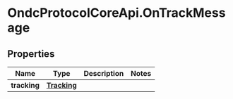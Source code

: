 # OndcProtocolCoreApi.OnTrackMessage

## Properties
Name | Type | Description | Notes
------------ | ------------- | ------------- | -------------
**tracking** | [**Tracking**](Tracking.md) |  | 
